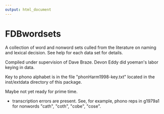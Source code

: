 ```yaml
---
output: html_document
---
```


FDBwordsets
====

A collection of word and nonword sets culled from the literature on
naming and lexical decision. See help for each data set for details.

Compiled under supervision of Dave Braze. Devon Eddy did yoeman's
labor keying in data.

Key to phono alphabet is in the file "phonHarm1998-key.txt" located in
the inst/extdata directory of this package.

Maybe not yet ready for prime time.
+ transcription errors are present. See, for example, phono reps in
  g1979a1 for nonwords "cath", "coth", "cobe", "cose".
